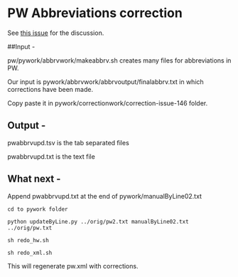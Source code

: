 # PW Abbreviations correction

See [this issue](https://github.com/sanskrit-lexicon/CORRECTIONS/issues/147) for the discussion.

##Input -

pw/pywork/abbrvwork/makeabbrv.sh creates many files for abbreviations in PW.

Our input is pywork/abbrvwork/abbrvoutput/finalabbrv.txt in which corrections have been made.

Copy paste it in pywork/correctionwork/correction-issue-146 folder.

## Output -

pwabbrvupd.tsv is the tab separated files

pwabbrvupd.txt is the text file 

## What next -

Append pwabbrvupd.txt at the end of pywork/manualByLine02.txt

`cd to pywork folder`

`python updateByLine.py ../orig/pw2.txt manualByLine02.txt ../orig/pw.txt`

`sh redo_hw.sh`

`sh redo_xml.sh`

This will regenerate pw.xml with corrections.
